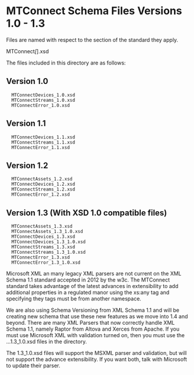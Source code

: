 MTConnect Schema Files Versions 1.0 - 1.3
===

Files are named with respect to the section of the standard they apply. 

  MTConnect<Part>_<Version>[_<XSD Schema Version>].xsd
    
The files included in this directory are as follows:

Version 1.0
---

```
  MTConnectDevices_1.0.xsd
  MTConnectStreams_1.0.xsd
  MTConnectError_1.0.xsd
```

Version 1.1
---

```
  MTConnectDevices_1.1.xsd
  MTConnectStreams_1.1.xsd
  MTConnectError_1.1.xsd
```

Version 1.2
---

```
  MTConnectAssets_1.2.xsd
  MTConnectDevices_1.2.xsd
  MTConnectStreams_1.2.xsd
  MTConnectError_1.2.xsd
```

Version 1.3 (With XSD 1.0 compatible files)
---

```
  MTConnectAssets_1.3.xsd
  MTConnectAssets_1.3_1.0.xsd
  MTConnectDevices_1.3.xsd
  MTConnectDevices_1.3_1.0.xsd
  MTConnectStreams_1.3.xsd
  MTConnectStreams_1.3_1.0.xsd
  MTConnectError_1.3.xsd
  MTConnectError_1.3_1.0.xsd
```

Microsoft XML an many legacy XML parsers are not current on the XML Schema 1.1 standard accepted in 2012 by the w3c. The MTConnect standard takes advantage of the latest advances in extensibility to add additional properties in a regulated manor using the xs:any tag and specifying they tags must be from another namespace.

We are also using Schema Versioning from XML Schema 1.1 and will be creating new schema that use these new features as we move into 1.4 and beyond. There are many XML Parsers that now correctly handle XML Schema 1.1, namely Raptor from Altova and Xerces from Apache. If you must use Microsoft XML with validation turned on, then you must use the ...1.3_1.0.xsd files in the directory. 

The 1.3_1.0.xsd files will support the MSXML parser and validation, but will not support the advance extensibility. If you want both, talk with Microsoft to update their parser.